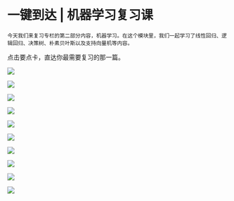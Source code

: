 # 一键到达 | 机器学习复习课

    今天我们来复习专栏的第二部分内容，机器学习。在这个模块里，我们一起学习了线性回归、逻辑回归、决策树、朴素贝叶斯以及支持向量机等内容。

点击要点卡，直达你最需要复习的那一篇。

[![](https://static001.geekbang.org/resource/image/48/4c/4877cc0a3c4a5690364a24a35862324c.jpg)](https://time.geekbang.org/column/article/1669)

[![](https://static001.geekbang.org/resource/image/c2/3d/c213a86d22def0da9a92fe3092605f3d.jpg)](https://time.geekbang.org/column/article/1865)

[![](https://static001.geekbang.org/resource/image/1d/ab/1d23a0935e1e853e21a0d6a0dab9e4ab.jpg)](https://time.geekbang.org/column/article/1866)

[![](https://static001.geekbang.org/resource/image/d8/aa/d81794d22373b75dd79da8655adacdaa.jpg)](https://time.geekbang.org/column/article/1867)

[![](https://static001.geekbang.org/resource/image/1e/d9/1e291ba6ca4b799c186f5faf0d084dd9.jpg)](https://time.geekbang.org/column/article/2008)

[![](https://static001.geekbang.org/resource/image/e0/52/e0dccef2f1529f49b9c981ec2a3d4352.jpg)](https://time.geekbang.org/column/article/2028)

[![](https://static001.geekbang.org/resource/image/f9/06/f9cb9acf82ea46e7c07df95c18602a06.jpg)](https://time.geekbang.org/column/article/2030)

[![](https://static001.geekbang.org/resource/image/be/6f/be9208083ca3c520e1c530efd3b4dd6f.jpg)](https://time.geekbang.org/column/article/2196)

[![](https://static001.geekbang.org/resource/image/66/23/669d6a62837e1d733668767e254f3923.jpg)](https://time.geekbang.org/column/article/2197)

[![](https://static001.geekbang.org/resource/image/3b/a4/3b20b7273943ac7dd29602f4d02b18a4.jpg)](https://time.geekbang.org/column/article/2113)
    